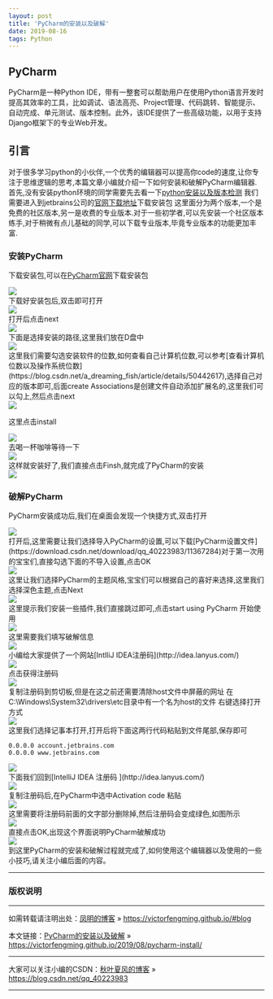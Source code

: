 ```yaml
---
layout: post
title: 'PyCharm的安装以及破解'
date: 2019-08-16 
tags: Python  
---
```




## PyCharm
PyCharm是一种Python IDE，带有一整套可以帮助用户在使用Python语言开发时提高其效率的工具，比如调试、语法高亮、Project管理、代码跳转、智能提示、自动完成、单元测试、版本控制。此外，该IDE提供了一些高级功能，以用于支持Django框架下的专业Web开发。
## 引言
对于很多学习python的小伙伴,一个优秀的编辑器可以提高你code的速度,让你专注于思维逻辑的思考,本篇文章小编就介绍一下如何安装和破解PyCharm编辑器.
首先,没有安装python环境的同学需要先去看一下[python安装以及版本检测](https://blog.csdn.net/qq_40223983/article/details/95655470)
我们需要进入到jetbrains公司的[官网下载地址](http://www.jetbrains.com/pycharm/download/)下载安装包
这里面分为两个版本,一个是免费的社区版本,另一是收费的专业版本.对于一些初学者,可以先安装一个社区版本练手,对于稍微有点儿基础的同学,可以下载专业版本,毕竟专业版本的功能更加丰富.
### 安装PyCharm  
下载安装包,可以在[PyCharm官网](http://www.jetbrains.com/pycharm/?fromMenu)下载安装包  

<div><img src="/images/posts/pycharm/install1.png"></br>
下载好安装包后,双击即可打开    
</div><div><img src="/images/posts/pycharm/install2.png"></br>
打开后点击next  
</div><div><img src="/images/posts/pycharm/install3.png"></br>
下面是选择安装的路径,这里我们放在D盘中  
</div><div><img src="/images/posts/pycharm/install4.png"></br>
这里我们需要勾选安装软件的位数,如何查看自己计算机位数,可以参考[查看计算机位数以及操作系统位数](https://blog.csdn.net/a_dreaming_fish/article/details/50442617),选择自己对应的版本即可,后面create Associations是创建文件自动添加扩展名的,这里我们可以勾上,然后点击next  
</div><div><img src="/images/posts/pycharm/install5.png"></br>

这里点击install  
</div><div><img src="/images/posts/pycharm/install6.png"></br>
去喝一杯咖啡等待一下  
</div><div><img src="/images/posts/pycharm/install7.png"></br>
这样就安装好了,我们直接点击Finsh,就完成了PyCharm的安装  
</div><div><img src="/images/posts/pycharm/install8.png"></br>

### 破解PyCharm  
PyCharm安装成功后,我们在桌面会发现一个快捷方式,双击打开  
</div><div><img src="/images/posts/pycharm/install9.png"></br>
打开后,这里需要让我们选择导入PyCharm的设置,可以下载[PyCharm设置文件](https://download.csdn.net/download/qq_40223983/11367284)对于第一次用的宝宝们,直接勾选下面的不导入设置,点击OK  
</div><div><img src="/images/posts/pycharm/install10.png"></br>
这里让我们选择PyCharm的主题风格,宝宝们可以根据自己的喜好来选择,这里我们选择深色主题,点击Next  
</div><div><img src="/images/posts/pycharm/install11.png"></br>
这里提示我们安装一些插件,我们直接跳过即可,点击start using PyCharm 开始使用  
</div><div><img src="/images/posts/pycharm/install12.png"></br>
这里需要我们填写破解信息  
</div><div><img src="/images/posts/pycharm/install13.png"></br>
小编给大家提供了一个网站[IntlliJ IDEA注册码](http://idea.lanyus.com/)  

</div><div><img src="/images/posts/pycharm/install14.png"></br>
点击获得注册码  
</div><div><img src="/images/posts/pycharm/install15.png"></br>
复制注册码到剪切板,但是在这之前还需要清除host文件中屏蔽的网址  
在C:\Windows\System32\drivers\etc目录中有一个名为host的文件  
右键选择打开方式  
</div><div><img src="/images/posts/pycharm/install16.png"></br>
这里我们选择记事本打开,打开后将下面这两行代码粘贴到文件尾部,保存即可  

```
0.0.0.0 account.jetbrains.com
0.0.0.0 www.jetbrains.com
```
</div><div><img src="/images/posts/pycharm/install17.png"></br>
下面我们回到[IntelliJ IDEA 注册码  
](http://idea.lanyus.com/)  
</div><div><img src="/images/posts/pycharm/install18.png"></br>
复制注册码后,在PyCharm中选中Activation code 粘贴  
</div><div><img src="/images/posts/pycharm/install19.png"></br>
这里需要将注册码前面的文字部分删除掉,然后注册码会变成绿色,如图所示  
</div><div><img src="/images/posts/pycharm/install20.png"></br>
直接点击OK,出现这个界面说明PyCharm破解成功  
</div><div><img src="/images/posts/pycharm/install21.png"></br>
到这里PyCharm的安装和破解过程就完成了,如何使用这个编辑器以及使用的一些小技巧,请关注小编后面的内容。
</div>





***
### 版权说明

***
如需转载请注明出处：[凤明的博客](https://victorfengming.github.io/#blog) » https://victorfengming.github.io/#blog

本文链接：[PyCharm的安装以及破解](https://victorfengming.github.io/2019/08/pycharm-install/) » https://victorfengming.github.io/2019/08/pycharm-install/

***
大家可以关注小编的CSDN：[秋叶夏风的博客](https://blog.csdn.net/qq_40223983) » https://blog.csdn.net/qq_40223983

***